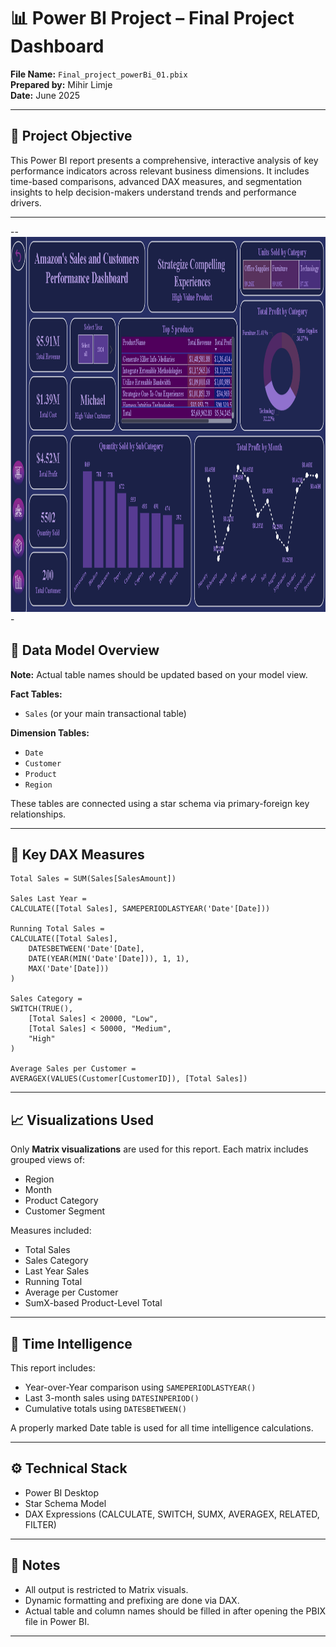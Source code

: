 # 📊 Power BI Project – Final Project Dashboard

**File Name:** `Final_project_powerBi_01.pbix`  
**Prepared by:** Mihir Limje  
**Date:** June 2025

---

## 📌 Project Objective

This Power BI report presents a comprehensive, interactive analysis of key performance indicators across relevant business dimensions. It includes time-based comparisons, advanced DAX measures, and segmentation insights to help decision-makers understand trends and performance drivers.

---
--<img src="Scp_Dashboard.png" height=600px width="1250px">-


## 🧩 Data Model Overview

**Note:** Actual table names should be updated based on your model view.

**Fact Tables:**
- `Sales` (or your main transactional table)

**Dimension Tables:**
- `Date`
- `Customer`
- `Product`
- `Region`

These tables are connected using a star schema via primary-foreign key relationships.

---

## 🧠 Key DAX Measures

```DAX
Total Sales = SUM(Sales[SalesAmount])

Sales Last Year = 
CALCULATE([Total Sales], SAMEPERIODLASTYEAR('Date'[Date]))

Running Total Sales = 
CALCULATE([Total Sales],
    DATESBETWEEN('Date'[Date],
    DATE(YEAR(MIN('Date'[Date])), 1, 1),
    MAX('Date'[Date]))
)

Sales Category =
SWITCH(TRUE(),
    [Total Sales] < 20000, "Low",
    [Total Sales] < 50000, "Medium",
    "High"
)

Average Sales per Customer =
AVERAGEX(VALUES(Customer[CustomerID]), [Total Sales])
```

---

## 📈 Visualizations Used

Only **Matrix visualizations** are used for this report. Each matrix includes grouped views of:

- Region
- Month
- Product Category
- Customer Segment

Measures included:

- Total Sales
- Sales Category
- Last Year Sales
- Running Total
- Average per Customer
- SumX-based Product-Level Total

---

## 📅 Time Intelligence

This report includes:

- Year-over-Year comparison using `SAMEPERIODLASTYEAR()`
- Last 3-month sales using `DATESINPERIOD()`
- Cumulative totals using `DATESBETWEEN()`

A properly marked Date table is used for all time intelligence calculations.

---

## ⚙️ Technical Stack

- Power BI Desktop
- Star Schema Model
- DAX Expressions (CALCULATE, SWITCH, SUMX, AVERAGEX, RELATED, FILTER)

---

## 📝 Notes

- All output is restricted to Matrix visuals.
- Dynamic formatting and prefixing are done via DAX.
- Actual table and column names should be filled in after opening the PBIX file in Power BI.

---
